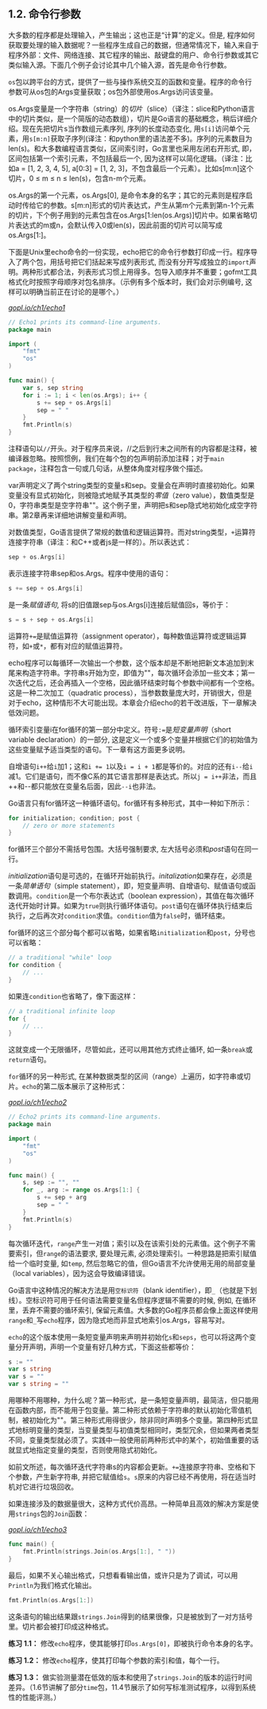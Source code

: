 ## 1.2. 命令行参数

大多数的程序都是处理输入，产生输出；这也正是“计算”的定义。但是, 程序如何获取要处理的输入数据呢？一些程序生成自己的数据，但通常情况下，输入来自于程序外部：文件、网络连接、其它程序的输出、敲键盘的用户、命令行参数或其它类似输入源。下面几个例子会讨论其中几个输入源，首先是命令行参数。

`os`包以跨平台的方式，提供了一些与操作系统交互的函数和变量。程序的命令行参数可从os包的Args变量获取；os包外部使用os.Args访问该变量。

os.Args变量是一个字符串（string）的*切片*（slice）（译注：slice和Python语言中的切片类似，是一个简版的动态数组），切片是Go语言的基础概念，稍后详细介绍。现在先把切片s当作数组元素序列, 序列的长度动态变化, 用`s[i]`访问单个元素，用`s[m:n]`获取子序列(译注：和python里的语法差不多)。序列的元素数目为len(s)。和大多数编程语言类似，区间索引时，Go言里也采用左闭右开形式, 即，区间包括第一个索引元素，不包括最后一个, 因为这样可以简化逻辑。（译注：比如a = [1, 2, 3, 4, 5], a[0:3] = [1, 2, 3]，不包含最后一个元素）。比如s[m:n]这个切片，0 ≤ m ≤ n ≤ len(s)，包含n-m个元素。

os.Args的第一个元素，os.Args[0], 是命令本身的名字；其它的元素则是程序启动时传给它的参数。s[m:n]形式的切片表达式，产生从第m个元素到第n-1个元素的切片，下个例子用到的元素包含在os.Args[1:len(os.Args)]切片中。如果省略切片表达式的m或n，会默认传入0或len(s)，因此前面的切片可以简写成os.Args[1:]。

下面是Unix里echo命令的一份实现，echo把它的命令行参数打印成一行。程序导入了两个包，用括号把它们括起来写成列表形式, 而没有分开写成独立的`import`声明。两种形式都合法，列表形式习惯上用得多。包导入顺序并不重要；gofmt工具格式化时按照字母顺序对包名排序。（示例有多个版本时，我们会对示例编号, 这样可以明确当前正在讨论的是哪个。）

<u><i>gopl.io/ch1/echo1</i></u>
```go
// Echo1 prints its command-line arguments.
package main

import (
	"fmt"
	"os"
)

func main() {
	var s, sep string
	for i := 1; i < len(os.Args); i++ {
		s += sep + os.Args[i]
		sep = " "
	}
	fmt.Println(s)
}
```

注释语句以`//`开头。对于程序员来说，//之后到行末之间所有的内容都是注释，被编译器忽略。按照惯例，我们在每个包的包声明前添加注释；对于`main package`，注释包含一句或几句话，从整体角度对程序做个描述。

var声明定义了两个string类型的变量s和sep。变量会在声明时直接初始化。如果变量没有显式初始化，则被隐式地赋予其类型的*零值*（zero value），数值类型是0，字符串类型是空字符串""。这个例子里，声明把s和sep隐式地初始化成空字符串。第2章再来详细地讲解变量和声明。

对数值类型，Go语言提供了常规的数值和逻辑运算符。而对string类型，`+`运算符连接字符串（译注：和C++或者js是一样的）。所以表达式：

```go
sep + os.Args[i]
```

表示连接字符串sep和os.Args。程序中使用的语句：

```go
s += sep + os.Args[i]
```

是一条*赋值语句*, 将s的旧值跟sep与os.Args[i]连接后赋值回s，等价于：

```go
s = s + sep + os.Args[i]
```

运算符`+=`是赋值运算符（assignment operator），每种数值运算符或逻辑运算符，如`+`或`*`，都有对应的赋值运算符。

echo程序可以每循环一次输出一个参数，这个版本却是不断地把新文本追加到末尾来构造字符串。字符串s开始为空，即值为""，每次循环会添加一些文本；第一次迭代之后，还会再插入一个空格，因此循环结束时每个参数中间都有一个空格。这是一种二次加工（quadratic process），当参数数量庞大时，开销很大，但是对于echo，这种情形不大可能出现。本章会介绍echo的若干改进版，下一章解决低效问题。

循环索引变量i在for循环的第一部分中定义。符号`:=`是*短变量声明*（short variable declaration）的一部分, 这是定义一个或多个变量并根据它们的初始值为这些变量赋予适当类型的语句。下一章有这方面更多说明。

自增语句`i++`给`i`加1；这和`i += 1`以及`i = i + 1`都是等价的。对应的还有`i--`给`i`减1。它们是语句，而不像C系的其它语言那样是表达式。所以`j = i++`非法，而且++和--都只能放在变量名后面，因此`--i`也非法。

Go语言只有for循环这一种循环语句。for循环有多种形式，其中一种如下所示：

```go
for initialization; condition; post {
	// zero or more statements
}
```

for循环三个部分不需括号包围。大括号强制要求, 左大括号必须和*post*语句在同一行。

*initialization*语句是可选的，在循环开始前执行。*initalization*如果存在，必须是一条*简单语句*（simple statement），即，短变量声明、自增语句、赋值语句或函数调用。`condition`是一个布尔表达式（boolean expression），其值在每次循环迭代开始时计算。如果为`true`则执行循环体语句。`post`语句在循环体执行结束后执行，之后再次对`condition`求值。`condition`值为`false`时，循环结束。

for循环的这三个部分每个都可以省略，如果省略`initialization`和`post`，分号也可以省略：

```go
// a traditional "while" loop
for condition {
	// ...
}
```

如果连`condition`也省略了，像下面这样：

```go
// a traditional infinite loop
for {
	// ...
}
```

这就变成一个无限循环，尽管如此，还可以用其他方式终止循环, 如一条`break`或`return`语句。

`for`循环的另一种形式, 在某种数据类型的区间（range）上遍历，如字符串或切片。`echo`的第二版本展示了这种形式：

<u><i>gopl.io/ch1/echo2</i></u>
```go
// Echo2 prints its command-line arguments.
package main

import (
	"fmt"
    "os"
)

func main() {
	s, sep := "", ""
	for _, arg := range os.Args[1:] {
		s += sep + arg
		sep = " "
	}
	fmt.Println(s)
}
```

每次循环迭代，`range`产生一对值；索引以及在该索引处的元素值。这个例子不需要索引，但`range`的语法要求, 要处理元素, 必须处理索引。一种思路是把索引赋值给一个临时变量, 如`temp`, 然后忽略它的值，但Go语言不允许使用无用的局部变量（local variables），因为这会导致编译错误。

Go语言中这种情况的解决方法是用`空标识符`（blank identifier），即`_`（也就是下划线）。空标识符可用于任何语法需要变量名但程序逻辑不需要的时候, 例如, 在循环里，丢弃不需要的循环索引, 保留元素值。大多数的Go程序员都会像上面这样使用`range`和`_`写`echo`程序，因为隐式地而非显式地索引os.Args，容易写对。

`echo`的这个版本使用一条短变量声明来声明并初始化`s`和`seps`，也可以将这两个变量分开声明，声明一个变量有好几种方式，下面这些都等价：

```go
s := ""
var s string
var s = ""
var s string = ""
```

用哪种不用哪种，为什么呢？第一种形式，是一条短变量声明，最简洁，但只能用在函数内部，而不能用于包变量。第二种形式依赖于字符串的默认初始化零值机制，被初始化为""。第三种形式用得很少，除非同时声明多个变量。第四种形式显式地标明变量的类型，当变量类型与初值类型相同时，类型冗余，但如果两者类型不同，变量类型就必须了。实践中一般使用前两种形式中的某个，初始值重要的话就显式地指定变量的类型，否则使用隐式初始化。

如前文所述，每次循环迭代字符串s的内容都会更新。`+=`连接原字符串、空格和下个参数，产生新字符串, 并把它赋值给`s`。`s`原来的内容已经不再使用，将在适当时机对它进行垃圾回收。

如果连接涉及的数据量很大，这种方式代价高昂。一种简单且高效的解决方案是使用`strings`包的`Join`函数：

<u><i>gopl.io/ch1/echo3</i></u>
```go
func main() {
	fmt.Println(strings.Join(os.Args[1:], " "))
}
```

最后，如果不关心输出格式，只想看看输出值，或许只是为了调试，可以用`Println`为我们格式化输出。

```go
fmt.Println(os.Args[1:])
```

这条语句的输出结果跟`strings.Join`得到的结果很像，只是被放到了一对方括号里。切片都会被打印成这种格式。

**练习 1.1：** 修改`echo`程序，使其能够打印`os.Args[0]`，即被执行命令本身的名字。

**练习 1.2：** 修改`echo`程序，使其打印每个参数的索引和值，每个一行。

**练习 1.3：** 做实验测量潜在低效的版本和使用了`strings.Join`的版本的运行时间差异。（1.6节讲解了部分`time`包，11.4节展示了如何写标准测试程序，以得到系统性的性能评测。）
